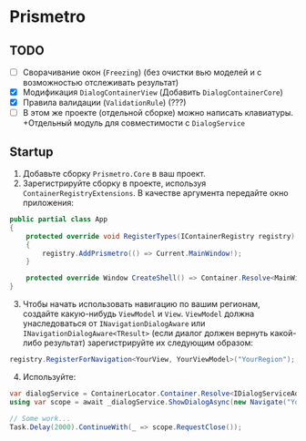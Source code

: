 # Prismetro
## TODO

- [ ] Сворачивание окон (`Freezing`) (без очистки вью моделей и с возможностью отслеживать результат)
- [x] Модификация `DialogContainerView` (Добавить `DialogContainerCore`)
- [x] Правила валидации (`ValidationRule`) (???)
- [ ] В этом же проекте (отдельной сборке) можно написать клавиатуры. +Отдельный модуль для совместимости с `DialogService`

## Startup

1. Добавьте сборку `Prismetro.Core` в ваш проект.
2. Зарегистрируйте сборку в проекте, используя `ContainerRegistryExtensions`. В качестве аргумента передайте окно приложения:

```C#
public partial class App
{
    protected override void RegisterTypes(IContainerRegistry registry)
    {
        registry.AddPrismetro(() => Current.MainWindow!);
    }

    protected override Window CreateShell() => Container.Resolve<MainWindow>();
}
```

3. Чтобы начать использовать навигацию по вашим регионам, создайте какую-нибудь `ViewModel` и `View`. `ViewModel` должна унаследоваться от `INavigationDialogAware` или `INavigationDialogAware<TResult>` (если диалог должен вернуть какой-либо результат) зарегистрируйте их следующим образом:

```C#
registry.RegisterForNavigation<YourView, YourViewModel>("YourRegion");
```

4. Используйте:

```C#
var dialogService = ContainerLocator.Container.Resolve<IDialogServiceAdapter>();
using var scope = await _dialogService.ShowDialogAsync(new Navigate("YourRegion", new()));

// Some work...
Task.Delay(2000).ContinueWith(_ => scope.RequestClose());
```

